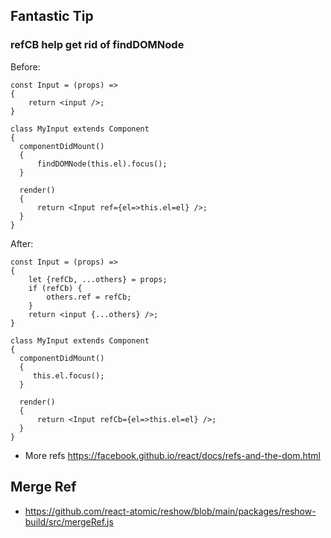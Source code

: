 ## Fantastic Tip
### refCB help get rid of findDOMNode
Before:
```JS
const Input = (props) =>
{
    return <input />;
}

class MyInput extends Component 
{
  componentDidMount()
  {
      findDOMNode(this.el).focus();
  } 

  render()
  {
      return <Input ref={el=>this.el=el} />;
  }
}
```

After:
```JS
const Input = (props) =>
{
    let {refCb, ...others} = props;
    if (refCb) {
        others.ref = refCb;
    }
    return <input {...others} />;
}

class MyInput extends Component 
{
  componentDidMount()
  {
     this.el.focus();
  } 

  render()
  {
      return <Input refCb={el=>this.el=el} />;
  }
}
```
   * More refs https://facebook.github.io/react/docs/refs-and-the-dom.html

## Merge Ref
* https://github.com/react-atomic/reshow/blob/main/packages/reshow-build/src/mergeRef.js
